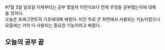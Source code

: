 #7월 3일 일요일
이제부터는 공부 몇일차 이런식보다 언제 무엇을 공부했는지에 대해 쓸 것이다.<br />
오늘은 프래그먼트의 기초에대해 배웠다. 이건 주로 큰 화면에서 사용되는 기능이였으나 요즘에는 거의 다 사용되는 중요한 기능이라고 배웠다.
## 오늘의 공부 끝 
